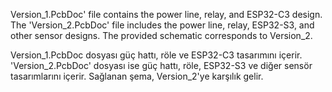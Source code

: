 Version_1.PcbDoc' file contains the power line, relay, and ESP32-C3 design. The 'Version_2.PcbDoc' file includes the power line, relay, ESP32-S3, and other sensor designs. The provided schematic corresponds to Version_2.

Version_1.PcbDoc dosyası güç hattı, röle ve ESP32-C3 tasarımını içerir. 'Version_2.PcbDoc' dosyası ise güç hattı, röle, ESP32-S3 ve diğer sensör tasarımlarını içerir. Sağlanan şema, Version_2'ye karşılık gelir.
